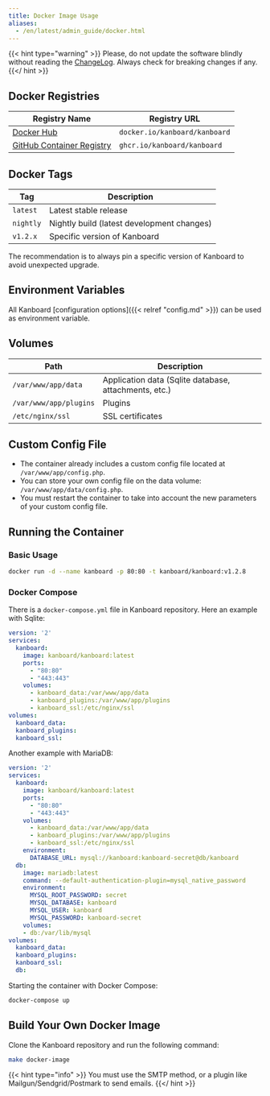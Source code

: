 ```yaml
---
title: Docker Image Usage
aliases:
  - /en/latest/admin_guide/docker.html
---
```


{{< hint type="warning" >}}
Please, do not update the software blindly without reading the
[ChangeLog](https://github.com/kanboard/kanboard/blob/master/ChangeLog).
Always check for breaking changes if any.
{{</ hint >}}

Docker Registries
-----------------

Registry Name               | Registry URL
----------------------------| -----------------------------------------
[Docker Hub](https://hub.docker.com/r/kanboard/kanboard) | `docker.io/kanboard/kanboard`
[GitHub Container Registry](https://github.com/orgs/kanboard/packages/container/package/kanboard) | `ghcr.io/kanboard/kanboard`

Docker Tags
-----------

Tag           | Description
--------------| -------------------------------------------------------
`latest`      | Latest stable release
`nightly`     | Nightly build (latest development changes)
`v1.2.x`      | Specific version of Kanboard

The recommendation is to always pin a specific version of Kanboard to avoid unexpected upgrade.

Environment Variables
---------------------

All Kanboard [configuration options]({{< relref "config.md" >}}) can be used as environment variable.

Volumes
-------

Path                    | Description
------------------------|------------------------------------------------
`/var/www/app/data`     | Application data (Sqlite database, attachments, etc.)
`/var/www/app/plugins`  | Plugins
`/etc/nginx/ssl`        | SSL certificates

Custom Config File
------------------

- The container already includes a custom config file located at `/var/www/app/config.php`.
- You can store your own config file on the data volume: `/var/www/app/data/config.php`.
- You must restart the container to take into account the new parameters of your custom config file.

Running the Container
---------------------

### Basic Usage

```bash
docker run -d --name kanboard -p 80:80 -t kanboard/kanboard:v1.2.8
```

### Docker Compose

There is a `docker-compose.yml` file in Kanboard repository. Here an
example with Sqlite:

```yaml
version: '2'
services:
  kanboard:
    image: kanboard/kanboard:latest
    ports:
      - "80:80"
      - "443:443"
    volumes:
      - kanboard_data:/var/www/app/data
      - kanboard_plugins:/var/www/app/plugins
      - kanboard_ssl:/etc/nginx/ssl
volumes:
  kanboard_data:
  kanboard_plugins:
  kanboard_ssl:
```

Another example with MariaDB:

```yaml
version: '2'
services:
  kanboard:
    image: kanboard/kanboard:latest
    ports:
      - "80:80"
      - "443:443"
    volumes:
      - kanboard_data:/var/www/app/data
      - kanboard_plugins:/var/www/app/plugins
      - kanboard_ssl:/etc/nginx/ssl
    environment:
      DATABASE_URL: mysql://kanboard:kanboard-secret@db/kanboard
  db:
    image: mariadb:latest
    command: --default-authentication-plugin=mysql_native_password
    environment:
      MYSQL_ROOT_PASSWORD: secret
      MYSQL_DATABASE: kanboard
      MYSQL_USER: kanboard
      MYSQL_PASSWORD: kanboard-secret
    volumes:
    - db:/var/lib/mysql
volumes:
  kanboard_data:
  kanboard_plugins:
  kanboard_ssl:
  db:
```

Starting the container with Docker Compose:

```bash
docker-compose up
```

Build Your Own Docker Image
---------------------------

Clone the Kanboard repository and run the following command:

```bash
make docker-image
```

{{< hint type="info" >}}
You must use the SMTP method, or a plugin like Mailgun/Sendgrid/Postmark
to send emails.
{{</ hint >}}
